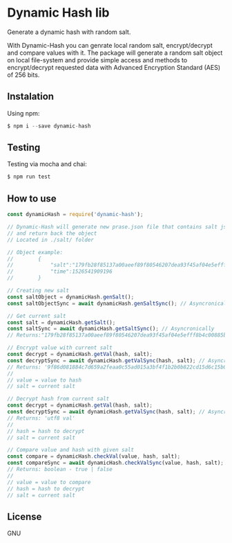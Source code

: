 # Dynamic Hash lib
Generate a dynamic hash with random salt.

With Dynamic-Hash you can genrate local random salt, encrypt/decrypt and compare values with it.
The package will generate a random salt object on local file-system and provide simple access and methods to encrypt/decrypt requested data with Advanced Encryption Standard (AES) of 256 bits.


## Instalation
Using npm:
```javascript
$ npm i --save dynamic-hash 
```

## Testing
Testing via mocha and chai:
```javascript
$ npm run test
```

## How to use
```javascript
const dynamicHash = require('dynamic-hash');

// Dynamic-Hash will generate new prase.json file that contains salt json object
// and return back the object 
// Located in ./salt/ folder

// Object example: 
//        { 
//            "salt":"179fb28f85137a00aeef89f80546207dea93f45af04e5efff8b4c00885b827d3", 
//            "time":1526541909196 
//        }

// Creating new salt
const saltObject = dynamicHash.genSalt();
const saltObjectSync = await dynamicHash.genSaltSync(); // Asyncronically

// Get current salt
const salt = dynamicHash.getSalt();
const saltSync = await dynamicHash.getSaltSync(); // Asyncronically
// Returns:"179fb28f85137a00aeef89f80546207dea93f45af04e5efff8b4c00885b827d3"

// Encrypt value with current salt
const decrypt = dynamicHash.getVal(hash, salt);
const decryptSync = await dynamicHash.getValSync(hash, salt); // Asyncronically
// Returns: '9f86d081884c7d659a2feaa0c55ad015a3bf4f1b2b0b822cd15d6c15b0f00a08'
// 
// value = value to hash
// salt = current salt

// Decrypt hash from current salt
const decrypt = dynamicHash.getVal(hash, salt);
const decryptSync = await dynamicHash.getValSync(hash, salt); // Asyncronically
// Returns: 'utf8 val'
// 
// hash = hash to decrypt
// salt = current salt

// Compare value and hash with given salt
const compare = dynamicHash.checkVal(value, hash, salt);
const compareSync = await dynamicHash.checkValSync(value, hash, salt); // Asyncronically
// Returns: boolean - true | false
// 
// value = value to compare
// hash = hash to decrypt
// salt = current salt   
```

## License
GNU
